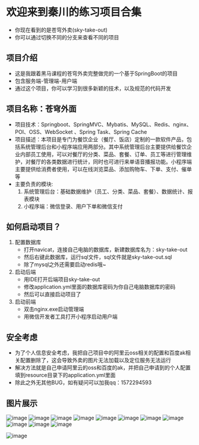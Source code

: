 # 欢迎来到秦川的练习项目合集

- 你现在看到的是苍穹外卖(sky-take-out)
- 你可以通过切换不同的分支来查看不同的项目

## 项目介绍
- 这是我跟着黑马课程的苍穹外卖完整做完的一个基于SpringBoot的项目
- 包含服务端-管理端-用户端
- 通过这个项目，你可以学习到很多新颖的技术，以及规范的代码开发

## 项目名称：苍穹外面
- 项目技术：Springboot、SpringMVC、Mybatis、MySQL、Redis、nginx、POI、OSS、WebSocket 、Spring Task、Spring Cache
- 项目描述：本项目是专门为餐饮企业（餐厅、饭店）定制的一款软件产品，包括系统管理后台和小程序端应用两部分。其中系统管理后台主要提供给餐饮企业内部员工使用，可以对餐厅的分类、菜品、套餐、订单、员工等进行管理维护，对餐厅的各类数据进行统计，同时也可进行来单语音播报功能。小程序端主要提供给消费者使用，可以在线浏览菜品、添加购物车、下单、支付、催单等
- 主要负责的模块:
  1.	系统管理后台：基础数据维护（员工、分类、菜品、套餐）、数据统计、报表模块
  2.	小程序端：微信登录、用户下单和微信支付


## 如何启动项目？
1. 配置数据库
   - 打开navicat，连接自己电脑的数据库，新建数据库名为：sky-take-out
   - 然后右键此数据库，运行sql文件，sql文件就是sky-take-out.sql
   - 除了mysql之外还需要启动redis哦~
2. 启动后端
   - 用IDE打开后端项目sky-take-out
   - 修改application.yml里面的数据库密码为你自己电脑数据库的密码
   - 然后可以直接启动项目了
3. 启动前端
   - 双击nginx.exe启动管理端
   - 用微信开发者工具打开小程序启动用户端
  
## 安全考虑
- 为了个人信息安全考虑，我把自己项目中的阿里云oss相关的配置和百度ak相关配置删除了，这会导致外卖的图片无法加载以及定位服务无法运行
- 解决方法就是自己申请阿里云的oss和百度的ak，并把自己申请到的个人配置填到resource目录下的application.yml里面
- 除此之外无其他BUG，如有疑问可以加我qq：1572294593

## 图片展示
![image](https://github.com/Qinchuan008/SpringBootDemo/assets/87808576/7de40881-005c-4c58-9812-8e4a460fa493)
![image](https://github.com/Qinchuan008/SpringBootDemo/assets/87808576/f98b6e99-1f9b-4046-9adb-c09ddaff8495)
![image](https://github.com/Qinchuan008/SpringBootDemo/assets/87808576/0a913aff-4bf2-4ad0-8923-0a8afb8b7979)
![image](https://github.com/Qinchuan008/SpringBootDemo/assets/87808576/bb28225a-47ee-49cf-9994-00af554a6aa5)
![image](https://github.com/Qinchuan008/SpringBootDemo/assets/87808576/2449e279-51fa-42e9-99cd-d10bcc5ca20c)
![image](https://github.com/Qinchuan008/SpringBootDemo/assets/87808576/7b093ae3-7b75-422b-8f90-00b93f840fd1)
![image](https://github.com/Qinchuan008/SpringBootDemo/assets/87808576/ea2bb04e-b62a-4c6b-a567-9b2f9af4e55b)
![image](https://github.com/Qinchuan008/SpringBootDemo/assets/87808576/a481684c-467a-496f-b119-c96f17a90435)
![image](https://github.com/Qinchuan008/SpringBootDemo/assets/87808576/31cd3852-5a13-4754-aa88-057d220fa6bc)
![image](https://github.com/Qinchuan008/SpringBootDemo/assets/87808576/3fb4d463-b7fa-4919-9ea5-350401324db4)
![image](https://github.com/Qinchuan008/SpringBootDemo/assets/87808576/5dd8cd71-490e-4134-87cf-3d81b1d275fc)

![image](https://github.com/Qinchuan008/SpringBootDemo/assets/87808576/3ec3b3c3-f51b-4283-af6e-b45fe7f05cc4)

